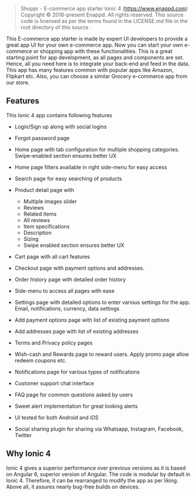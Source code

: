 
  > Shoppr - E-commerce app starter Ionic 4 (https://www.enappd.com)
  Copyright © 2018-present Enappd. All rights reserved.
  This source code is licensed as per the terms found in the
  LICENSE.md file in the root directory of this source .
  
 
 This E-commerce app starter is made by expert UI developers to provide a great app UI for your own e-commerce app. Now you can start your own e-commerce or shopping app with these functionalities. This is a great starting point for app development, as all pages and components are set. Hence, all you need here is to integrate your back-end and feed in the data. This app has many features common with popular apps like Amazon, Flipkart etc. Also, you can choose a similar Grocery e-commerce app from our store.

## Features
This Ionic 4 app contains following features
- Login/Sign up along with social logins
- Forgot password page
- Home page with tab configuration for multiple shopping categories. Swipe-enabled section ensures better UX
- Home page filters available in right side-menu for easy access
- Search page for easy searching of products
- Product detail page with

    - Multiple images slider
    - Reviews
    - Related items
    - All reviews
    - Item specifications
    - Description
    - Sizing
    - Swipe enabled section ensures better UX
- Cart page with all cart features
- Checkout page with payment options and addresses.
- Order history page with detailed order history
- Side-menu to access all pages with ease
- Settings page with detailed options to enter various settings for the app. Email, notifications, currency, data settings
- Add payment options page with list of existing payment options
- Add addresses page with list of existing addresses
- Terms and Privacy policy pages
- Wish-cash and Rewards page to reward users. Apply promo page allow redeem coupons etc.
- Notifications page for various types of notifications
- Customer support chat interface
- FAQ page for common questions asked by users

- Sweet alert implementation for great looking alerts
- UI tested for both Android and iOS
- Social sharing plugin for sharing via Whatsapp, Instagram, Facebook, Twitter

## Why Ionic 4
Ionic 4 gives a superior performance over previous versions as it is based on Angular 6, superior version of Angular. The code is modular by default in Ionic 4. Therefore, it can be rearranged to modify the app as per liking. Above all, it assures nearly bug-free builds on devices.